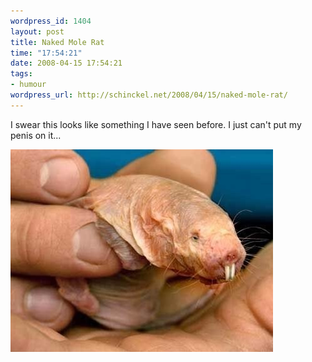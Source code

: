 ```yaml
--- 
wordpress_id: 1404
layout: post
title: Naked Mole Rat
time: "17:54:21"
date: 2008-04-15 17:54:21
tags: 
- humour
wordpress_url: http://schinckel.net/2008/04/15/naked-mole-rat/
---
```

I swear this looks like something I have seen before. I just can't put my penis on it...

![image001.jpg][1]

   [1]: /images/2008/04/image001.jpg

